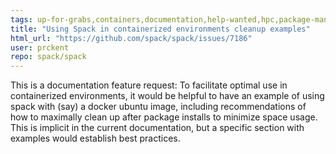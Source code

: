 ```yaml
---
tags: up-for-grabs,containers,documentation,help-wanted,hpc,package-management,python
title: "Using Spack in containerized environments cleanup examples"
html_url: "https://github.com/spack/spack/issues/7186"
user: prckent
repo: spack/spack
---
```


This is a documentation feature request: To facilitate optimal use in containerized environments, it would be helpful to have an example of using spack with (say) a docker ubuntu image, including recommendations of how to maximally clean up after package installs to minimize space usage. This is implicit in the current documentation, but a specific section with examples would establish best practices.
